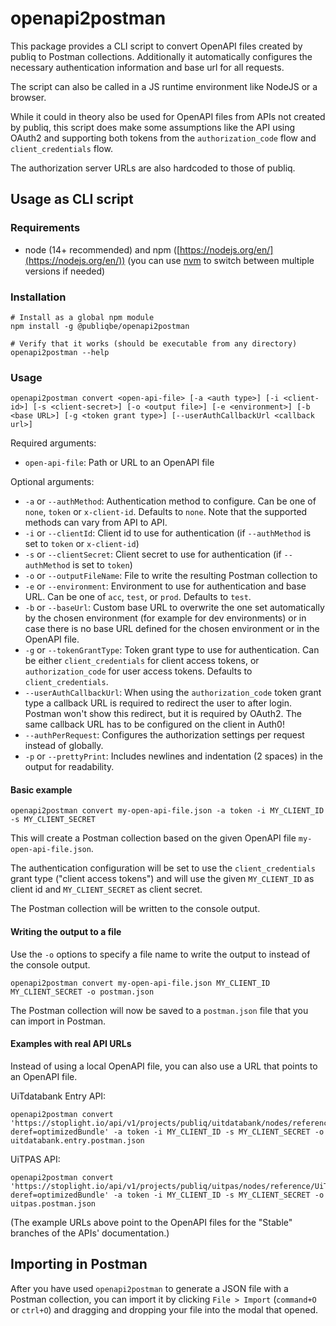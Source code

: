 # openapi2postman

This package provides a CLI script to convert OpenAPI files created by publiq to Postman collections.
Additionally it automatically configures the necessary authentication information and base url for all requests.

The script can also be called in a JS runtime environment like NodeJS or a browser.

While it could in theory also be used for OpenAPI files from APIs not created by publiq, this script does make some assumptions like the API using OAuth2 and supporting both tokens from the `authorization_code` flow and `client_credentials` flow.

The authorization server URLs are also hardcoded to those of publiq.

## Usage as CLI script

### Requirements

- node (14+ recommended) and npm ([https://nodejs.org/en/](https://nodejs.org/en/)) (you can use [nvm](https://github.com/nvm-sh/nvm) to switch between multiple versions if needed)

### Installation

```
# Install as a global npm module
npm install -g @publiqbe/openapi2postman

# Verify that it works (should be executable from any directory)
openapi2postman --help
```

### Usage

```
openapi2postman convert <open-api-file> [-a <auth type>] [-i <client-id>] [-s <client-secret>] [-o <output file>] [-e <environment>] [-b <base URL>] [-g <token grant type>] [--userAuthCallbackUrl <callback url>]
```

Required arguments:

-  `open-api-file`: Path or URL to an OpenAPI file

Optional arguments:

- `-a` or `--authMethod`: Authentication method to configure. Can be one of `none`, `token` or `x-client-id`. Defaults to `none`. Note that the supported methods can vary from API to API.
- `-i` or `--clientId`: Client id to use for authentication (if `--authMethod` is set to `token` or `x-client-id`)
- `-s` or `--clientSecret`: Client secret to use for authentication (if `--authMethod` is set to `token`)
- `-o` or `--outputFileName`: File to write the resulting Postman collection to
- `-e` or `--environment`: Environment to use for authentication and base URL. Can be one of `acc`, `test`, or `prod`. Defaults to `test`.
- `-b` or `--baseUrl`: Custom base URL to overwrite the one set automatically by the chosen environment (for example for dev environments) or in case there is no base URL defined for the chosen environment or in the OpenAPI file.
- `-g` or `--tokenGrantType`: Token grant type to use for authentication. Can be either `client_credentials` for client access tokens, or `authorization_code` for user access tokens. Defaults to `client_credentials`.
- `--userAuthCallbackUrl`: When using the `authorization_code` token grant type a callback URL is required to redirect the user to after login. Postman won't show this redirect, but it is required by OAuth2. The same callback URL has to be configured on the client in Auth0!
- `--authPerRequest`: Configures the authorization settings per request instead of globally.
- `-p` or `--prettyPrint`: Includes newlines and indentation (2 spaces) in the output for readability.

#### Basic example

```
openapi2postman convert my-open-api-file.json -a token -i MY_CLIENT_ID -s MY_CLIENT_SECRET
```

This will create a Postman collection based on the given OpenAPI file `my-open-api-file.json`.

The authentication configuration will be set to use the `client_credentials` grant type ("client access tokens") and will use the given `MY_CLIENT_ID` as client id and `MY_CLIENT_SECRET` as client secret.

The Postman collection will be written to the console output.

#### Writing the output to a file

Use the `-o` options to specify a file name to write the output to instead of the console output.

```
openapi2postman convert my-open-api-file.json MY_CLIENT_ID MY_CLIENT_SECRET -o postman.json
```

The Postman collection will now be saved to a `postman.json` file that you can import in Postman.

#### Examples with real API URLs

Instead of using a local OpenAPI file, you can also use a URL that points to an OpenAPI file.

UiTdatabank Entry API:
```
openapi2postman convert 'https://stoplight.io/api/v1/projects/publiq/uitdatabank/nodes/reference/entry.json?deref=optimizedBundle' -a token -i MY_CLIENT_ID -s MY_CLIENT_SECRET -o uitdatabank.entry.postman.json
```

UiTPAS API:
```
openapi2postman convert 'https://stoplight.io/api/v1/projects/publiq/uitpas/nodes/reference/UiTPAS.v2.json?deref=optimizedBundle' -a token -i MY_CLIENT_ID -s MY_CLIENT_SECRET -o uitpas.postman.json
```

(The example URLs above point to the OpenAPI files for the "Stable" branches of the APIs' documentation.)

## Importing in Postman

After you have used `openapi2postman` to generate a JSON file with a Postman collection, you can import it by clicking `File > Import` (`command+O` or `ctrl+O`) and dragging and dropping your file into the modal that opened. 
